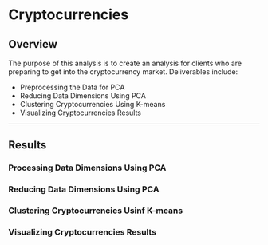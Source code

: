 # Cryptocurrencies
## Overview
The purpose of this analysis is to create an analysis for clients who are preparing to get into the cryptocurrency market. Deliverables include:
- Preprocessing the Data for PCA
- Reducing Data Dimensions Using PCA
- Clustering Cryptocurrencies Using K-means
- Visualizing Cryptocurrencies Results

---
## Results 
### Processing Data Dimensions Using PCA

### Reducing Data Dimensions Using PCA

### Clustering Cryptocurrencies Usinf K-means

### Visualizing Cryptocurrencies Results 
